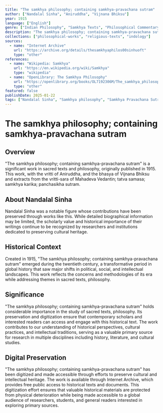 ```yaml
---
title: "The samkhya philosophy; containing samkhya-pravachana sutram"
author: ["Nandalal Sinha", "Aniruddha", "Vijnana Bhiksu"]
year: 1915
language: ["English"]
genre: ["Indian Philosophy", "Samkhya Texts", "Philosophical Commentary"]
description: "The samkhya philosophy; containing samkhya-pravachana sutram, with the vritti of Aniruddha, and the bhasya of Vijnana Bhiksu and extracts from the vritti-sara of Mahadeva Vedantin; tatva samasa; samkhya karika; panchasikha sutram."
collections: ["philosophical-works", "religious-texts", "indology"]
sources:
  - name: "Internet Archive"
    url: "https://archive.org/details/thesamkhyaphilos00sinhuoft"
    type: "other"
references:
  - name: "Wikipedia: Samkhya"
    url: "https://en.wikipedia.org/wiki/Samkhya"
    type: "wikipedia"
  - name: "OpenLibrary: The Samkhya Philosophy"
    url: "https://openlibrary.org/books/OL7192306M/The_samkhya_philosophy"
    type: "other"
featured: false
publishDate: 2025-01-22
tags: ["Nandalal Sinha", "Samkhya philosophy", "Samkhya Pravachana Sutram", "Aniruddha", "Vijnana Bhiksu", "Samkhya Karika", "dualism", "Purusha-Prakriti", "Indian metaphysics", "darshana", "philosophical sutras"]
---
```


# The samkhya philosophy; containing samkhya-pravachana sutram

## Overview

"The samkhya philosophy; containing samkhya-pravachana sutram" is a significant work in sacred texts and philosophy, originally published in 1915. This work, with the vritti of Aniruddha, and the bhasya of Vijnana Bhiksu and extracts from the vritti-sara of Mahadeva Vedantin; tatva samasa; samkhya karika; panchasikha sutram.

## About Nandalal Sinha

Nandalal Sinha was a notable figure whose contributions have been preserved through works like this. While detailed biographical information may be limited, the scholarly value and historical importance of their writings continue to be recognized by researchers and institutions dedicated to preserving cultural heritage.

## Historical Context

Created in 1915, "The samkhya philosophy; containing samkhya-pravachana sutram" emerged during the twentieth century, a transformative period in global history that saw major shifts in political, social, and intellectual landscapes. This work reflects the concerns and methodologies of its era while addressing themes in sacred texts, philosophy.

## Significance

"The samkhya philosophy; containing samkhya-pravachana sutram" holds considerable importance in the study of sacred texts, philosophy. Its preservation and digitization ensure that contemporary scholars and interested readers can access and engage with this historical text. The work contributes to our understanding of historical perspectives, cultural practices, and intellectual traditions, serving as a valuable primary source for research in multiple disciplines including history, literature, and cultural studies.

## Digital Preservation

"The samkhya philosophy; containing samkhya-pravachana sutram" has been digitized and made accessible through efforts to preserve cultural and intellectual heritage. The work is available through Internet Archive, which provides free public access to historical texts and documents. This digitization effort ensures that valuable historical materials are protected from physical deterioration while being made accessible to a global audience of researchers, students, and general readers interested in exploring primary sources.
